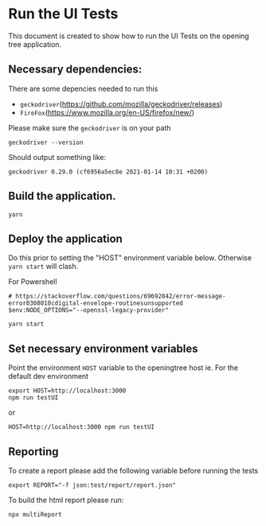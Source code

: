 # Run the UI Tests
This document is created to show how to run the UI Tests on the opening tree application.

## Necessary dependencies:
There are some depencies needed to run this
 *  `geckodriver`(https://github.com/mozilla/geckodriver/releases) 
 *  `FireFox`(https://www.mozilla.org/en-US/firefox/new/)


Please make sure the `geckodriver` is on your path
```
geckodriver --version
```
Should output something like:
```
geckodriver 0.29.0 (cf6956a5ec8e 2021-01-14 10:31 +0200)
```

## Build the application.  

```
yarn
```

## Deploy the application

Do this prior to setting the "HOST" environment variable below.  Otherwise `yarn start` will clash.

For Powershell
```
# https://stackoverflow.com/questions/69692842/error-message-error0308010cdigital-envelope-routinesunsupported
$env:NODE_OPTIONS="--openssl-legacy-provider"
```

```
yarn start
```


## Set necessary environment variables

Point the environment `HOST` variable to the openingtree host
ie. For the default dev environment 
```
export HOST=http://localhost:3000
npm run testUI
```
or
```
HOST=http://localhost:3000 npm run testUI
```


## Reporting
To create a report please add the following variable before running the tests
```
export REPORT="-f json:test/report/report.json"
```
To build the html report please run:

```
npx multiReport
```
